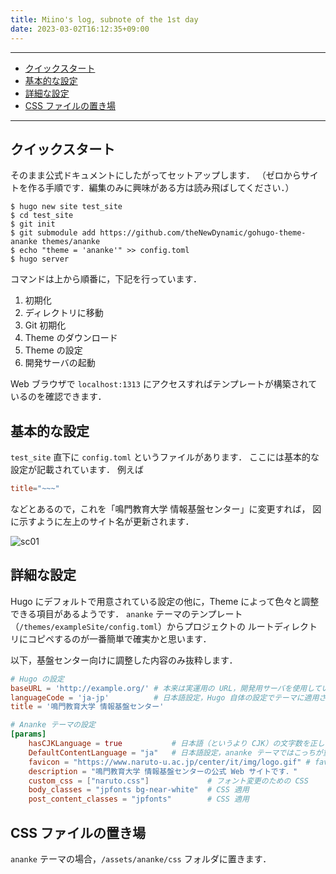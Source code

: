 ```yaml
---
title: Miino's log, subnote of the 1st day
date: 2023-03-02T16:12:35+09:00
---
```

---
- [クイックスタート](#クイックスタート)
- [基本的な設定](#基本的な設定)
- [詳細な設定](#詳細な設定)
- [CSS ファイルの置き場](#css-ファイルの置き場)

---
## クイックスタート

そのまま公式ドキュメントにしたがってセットアップします．
（ゼロからサイトを作る手順です．編集のみに興味がある方は読み飛ばしてください．）

```shell
$ hugo new site test_site
$ cd test_site
$ git init
$ git submodule add https://github.com/theNewDynamic/gohugo-theme-ananke themes/ananke
$ echo "theme = 'ananke'" >> config.toml
$ hugo server
```

コマンドは上から順番に，下記を行っています．
1. 初期化
2. ディレクトリに移動
3. Git 初期化
4. Theme のダウンロード
5. Theme の設定
6. 開発サーバの起動

Web ブラウザで `localhost:1313` にアクセスすればテンプレートが構築されているのを確認できます．

## 基本的な設定

`test_site` 直下に `config.toml` というファイルがあります．
ここには基本的な設定が記載されています．
例えば

```toml
title="~~~"
```
などとあるので，これを「鳴門教育大学 情報基盤センター」に変更すれば，
図に示すように左上のサイト名が更新されます．

![sc01](/images/sc01.png)

## 詳細な設定

Hugo にデフォルトで用意されている設定の他に，Theme によって色々と調整できる項目があるようです．
`ananke` テーマのテンプレート（`/themes/exampleSite/config.toml`）からプロジェクトの
ルートディレクトリにコピペするのが一番簡単で確実かと思います．

以下，基盤センター向けに調整した内容のみ抜粋します．

```toml
# Hugo の設定
baseURL = 'http://example.org/' # 本来は実運用の URL，開発用サーバを使用している限りはこのままでも OK
languageCode = 'ja-jp'          # 日本語設定，Hugo 自体の設定でテーマに適用されない場合がある
title = '鳴門教育大学 情報基盤センター'

# Ananke テーマの設定
[params]
    hasCJKLanguage = true           # 日本語（というより CJK）の文字数を正しくカウントするため，だそう
    DefaultContentLanguage = "ja"   # 日本語設定，ananke テーマではこっちが重要
    favicon = "https://www.naruto-u.ac.jp/center/it/img/logo.gif" # favicon
    description = "鳴門教育大学 情報基盤センターの公式 Web サイトです．"
    custom_css = ["naruto.css"]             # フォント変更のための CSS
    body_classes = "jpfonts bg-near-white"  # CSS 適用
    post_content_classes = "jpfonts"        # CSS 適用
```

## CSS ファイルの置き場
`ananke` テーマの場合，`/assets/ananke/css` フォルダに置きます．